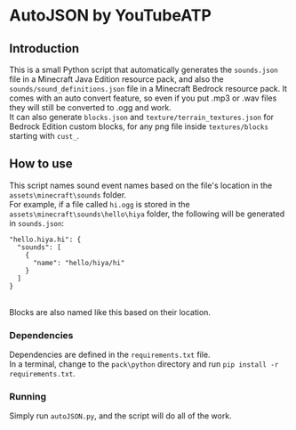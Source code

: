 # AutoJSON by YouTubeATP
## Introduction
This is a small Python script that automatically generates the `sounds.json` file in a Minecraft Java Edition resource pack, and also the `sounds/sound_definitions.json` file in a Minecraft Bedrock resource pack. It comes with an auto convert feature, so even if you put .mp3 or .wav files they will still be converted to .ogg and work.<br>
It can also generate `blocks.json` and `texture/terrain_textures.json` for Bedrock Edition custom blocks, for any png file inside `textures/blocks` starting with `cust_`.
## How to use
This script names sound event names based on the file's location in the `assets\minecraft\sounds` folder.<br/>For example, if a file called `hi.ogg` is stored in the `assets\minecraft\sounds\hello\hiya` folder, the following will be generated in `sounds.json`:

    "hello.hiya.hi": {
      "sounds": [
        {
          "name": "hello/hiya/hi"
        }
      ]
    }

<br>Blocks are also named like this based on their location.
### Dependencies
Dependencies are defined in the `requirements.txt` file.<br/>In a terminal, change to the `pack\python` directory and run `pip install -r requirements.txt`.
### Running
Simply run `autoJSON.py`, and the script will do all of the work.